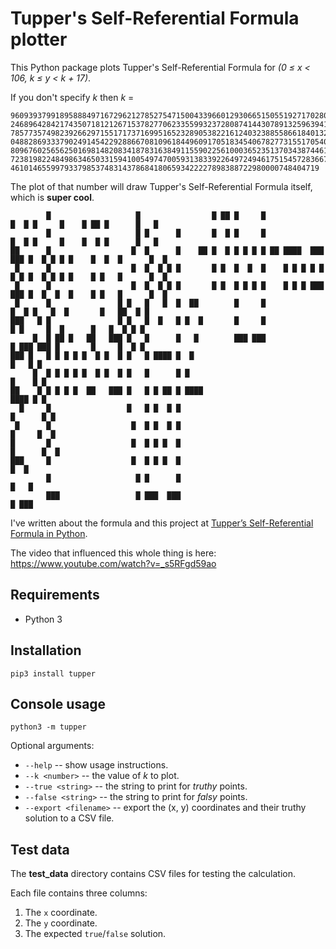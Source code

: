 # Tupper's Self-Referential Formula plotter

This Python package plots Tupper's Self-Referential Formula for *(0 ≤ x < 106, k ≤ y < k + 17)*.

If you don't specify *k* then *k* =

```text
9609393799189588849716729621278527547150043396601293066515055192717028023952664
2468964284217435071812126715378277062335599323728087414430789132596394133772348
7857735749823926629715517173716995165232890538221612403238855866184013235585136
0488286933379024914542292886670810961844960917051834540678277315517054053816273
8096760256562501698148208341878316384911559022561000365235137034387446184837873
7238198224849863465033159410054974700593138339226497249461751545728366702369745
461014655997933798537483143786841806593422227898388722980000748404719
```

The plot of that number will draw Tupper's Self-Referential Formula itself,
which is **super cool**.

```text
        █                   █                █ ██ █     █                █  █ █     █    █ ██ █      █   █
        █                   █ █      █       █  █ █     █                █  █ █     █    █  █ █      █   █
██      █                  █  █      █    ██ █  █ █ █ █ █ ██ ████  ███ ███ █  █ █ █ █    █  █  █      █  █
 █      █                  █  █  █ █ █       █ █  █  █  █    █ █ █ █ █ █ █ █  █ █ █ █    █ █   █      █  █
 █      █                  █  █  █ █ █       █ █  █ █ █ █    █ █ █ ███ ███ █  █  █  █    █ █   █      █  █
 █      █               █ █   █   █  █  ██        █     █                  █  █ █   █  █       █   ██  █ █
███   █ █               █ █   █  █   █ █  █       █     █                   █ █     █  █      █   █  █ █ █
     █  █ ██ █   ██   ███ █   █      █   █        ███ ███                   █ ███ ███ █       █     █  █ █
███ █   █ █ █ █ █  █ █  █ █   █ ████ █  █                                                          █   █ █
     █  █ █ █ █ █  █ █  █ █   █      █ █                                                          █    █ █
██    █ █ █ █ █  ██   ███ █   █ █ ██ █ ████                                                       ████ █ █
  █     █                 █   █ █  █ █                                                          █      █ █
 █      █                  █  █ █  █ █                                                          █     █  █
█       █                  █  █ █ █  █                                                         █      █  █
███     █                  █  █ █ █  █                                                                █  █
        █                   █ █      █                                                               █   █
        ███                 █ ███  ███                                                               █ ███
```

I've written about the formula and this project at [Tupper’s Self-Referential Formula in Python](https://cariad.io/tupper/).

The video that influenced this whole thing is here: https://www.youtube.com/watch?v=_s5RFgd59ao

## Requirements

- Python 3

## Installation

```shell
pip3 install tupper
```

## Console usage

```shell
python3 -m tupper
```

Optional arguments:

- `--help` -- show usage instructions.
- `--k <number>` -- the value of *k* to plot.
- `--true <string>` -- the string to print for *truthy* points.
- `--false <string>` -- the string to print for *falsy* points.
- `--export <filename>` -- export the (x, y) coordinates and their truthy solution to a CSV file.

## Test data

The **test_data** directory contains CSV files for testing the calculation.

Each file contains three columns:

1. The `x` coordinate.
2. The `y` coordinate.
3. The expected `true`/`false` solution.

